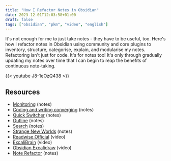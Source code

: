 ```yaml
---
title: "How I Refactor Notes in Obsidian"
date: 2023-12-01T12:03:58+01:00
draft: false
tags: ["obsidian", "pkm", "video", "english"]
---
```

It's not enough for me to just take notes - they have to be useful, too. Here's how I refactor notes in Obsidian using community and core plugins to inventory, structure, categorise, explain, and modularise my notes. Refactoring isn't just for code. It's for notes too! It's only through gradually updating my notes over time that I can begin to reap the benefits of continuous note-taking.

{{< youtube J8-1eOzQ438 >}}

## Resources

- [Monitoring](https://notes.nicolevanderhoeven.com/Monitoring) (notes)
- [Coding and writing converging](https://notes.nicolevanderhoeven.com/Coding+and+writing+are+converging) (notes)
- [Quick Switcher](https://notes.nicolevanderhoeven.com/obsidian-playbook/Obsidian+Plugins/Core+Plugins/Quick+Switcher) (notes)
- [Outline](https://notes.nicolevanderhoeven.com/obsidian-playbook/Obsidian+Plugins/Core+Plugins/Outline) (notes)
- [Search](https://notes.nicolevanderhoeven.com/obsidian-playbook/Obsidian+Plugins/Core+Plugins/Search) (notes)
- [Strange New Worlds](https://notes.nicolevanderhoeven.com/obsidian-playbook/Obsidian+Plugins/Community+Plugins/Strange+New+Worlds) (notes)
- [Readwise Official](https://www.youtube.com/watch?v=Rw1L5sxlnuU) (video)
- [ExcaliBrain](https://youtu.be/gqEtn3gCZF0) (video)
- [Obsidian Excalidraw](https://www.youtube.com/watch?v=erKrXsIwbAg) (video)
- [Note Refactor](https://notes.nicolevanderhoeven.com/obsidian-playbook/Obsidian+Plugins/Community+Plugins/Note+Refactor) (notes)